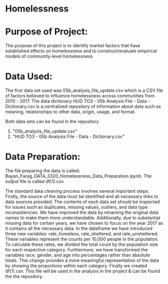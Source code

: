 # Homelessness

# Purpose of Project: 
The purpose of this project is to identify market factors that have established effects on homelessness and to construct/evaluate empirical models of community-level homelessness

# Data Used: 
The first data set used was 05b_analysis_file_update.csv which is a CSV file of factors believed to influence homelessness across communities from 2010 - 2017. The data dictionary HUD TO3 - 05b Analysis File - Data - Dictionary.csv is a centralized repository of information about data such as meaning, relationships to other data, origin, usage, and format. 

Both data sets can be found in the repository 
1. "05b_analysis_file_update.csv" 
2. "HUD TO3 - 05b Analysis File - Data - Dictionary.csv" 

# Data Preparation: 
The file preparing the data is called: 
Bayan_Farag_DATA_3320_Homelessness_Data_Preparation.ipynb. The output file is called df(1).csv 

The standard data cleaning process involves several important steps. Firstly, the source of the data must be identified and all necessary links to data sources provided. The contents of each data set should be inspected for issues such as duplicates, missing values, outliers, and data type inconsistencies. We have improved the data by renaming the original data names to make them more understandable. Additionally, due to substantial missing data for certain years, we have chosen to focus on the year 2017 as it contains all the necessary data. In the dataframe we have introduced three new variables: rate_homeless, rate_sheltered, and rate_unsheltered. These variables represent the counts per 10,000 people in the population. To calculate these rates, we divided the total count by the population size for each respective category. Furthermore, we have transformed the variables race, gender, and age into percentages rather than absolute totals. This change provides a more meaningful representation of the data by showing the proportions within each category. Finally we created df(1).csv. This file will be used in the analysis in the project & can be found the the repository. 

